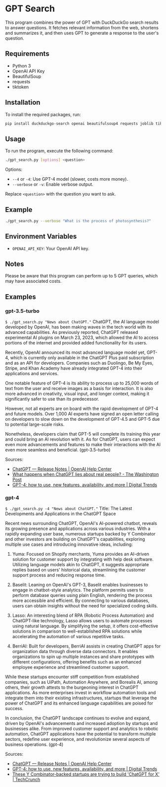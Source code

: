 # GPT Search

This program combines the power of GPT with DuckDuckGo search results to answer
questions. It fetches relevant information from the web, shortens and summarizes
it, and then uses GPT to generate a response to the user's question.

## Requirements

- Python 3
- OpenAI API Key
- BeautifulSoup
- requests
- tiktoken

## Installation

To install the required packages, run:

```bash
pip install duckduckgo-search openai beautifulsoup4 requests joblib tiktoken
```

## Usage

To run the program, execute the following command:

```bash
./gpt_search.py [options] <question>
```

Options:

- `--4` or `-4`: Use GPT-4 model (slower, costs more money).
- `--verbose` or `-v`: Enable verbose output.

Replace `<question>` with the question you want to ask.

## Example

```bash
./gpt_search.py --verbose "What is the process of photosynthesis?"
```

## Environment Variables

- `OPENAI_API_KEY`: Your OpenAI API key.

## Notes

Please be aware that this program can perform up to 5 GPT queries, which may have associated costs.

## Examples

### gpt-3.5-turbo

`$ ./gpt_search.py "News about ChatGPT."`
ChatGPT, the AI language model developed by OpenAI, has been making waves in the tech world with its advanced capabilities. As previously reported, ChatGPT released experimental AI plugins on March 23, 2023, which allowed the AI to access portions of the internet and provided added functionality for its users.

Recently, OpenAI announced its most advanced language model yet, GPT-4, which is currently only available in the ChatGPT Plus paid subscription and as an API for developers. Companies such as Duolingo, Be My Eyes, Stripe, and Khan Academy have already integrated GPT-4 into their applications and services.

One notable feature of GPT-4 is its ability to process up to 25,000 words of text from the user and receive images as a basis for interaction. It is also more advanced in creativity, visual input, and longer context, making it significantly safer to use than its predecessor.

However, not all experts are on board with the rapid development of GPT-4 and future models. Over 1,000 AI experts have signed an open letter calling on developers to slow down on the development of GPT-4.5 and GPT-5 due to potential large-scale risks.

Nonetheless, developers claim that GPT-5 will complete its training this year and could bring an AI revolution with it. As for ChatGPT, users can expect even more advancements and features to make their interactions with the AI even more seamless and beneficial.
(gpt-3.5-turbo)

Sources:
* [ChatGPT — Release Notes | OpenAI Help Center](https://help.openai.com/en/articles/6825453-chatgpt-release-notes)
* [What happens when ChatGPT lies about real people? - The Washington Post](https://www.washingtonpost.com/technology/2023/04/05/chatgpt-lies/)
* [GPT-4: how to use, new features, availability, and more | Digital Trends](https://www.digitaltrends.com/computing/chatgpt-4-everything-we-know-so-far/)

### gpt-4

`$ ./gpt_search.py -4 "News about ChatGPT."`
Title: The Latest Developments and Applications in the ChatGPT Space

Recent news surrounding ChatGPT, OpenAI's Al-powered chatbot, reveals its growing presence and applications across various industries. With a rapidly expanding user base, numerous startups backed by Y Combinator and other investors are building on ChatGPT's capabilities, exploring multiple use cases and introducing innovative ideas, including:

1. Yuma: Focused on Shopify merchants, Yuma provides an AI-driven solution for customer support by integrating with help desk software. Utilizing language models akin to ChatGPT, it suggests appropriate replies based on users' historical data, streamlining the customer support process and reducing response time.

2. Baselit: Leaning on OpenAI's GPT-3, Baselit enables businesses to engage in chatbot-style analytics. The platform permits users to perform database queries using plain English, rendering the process more accessible and efficient. By connecting to various databases, users can obtain insights without the need for specialized coding skills.

3. Lasso: An interesting blend of RPA (Robotic Process Automation) and ChatGPT-like technology, Lasso allows users to automate processes using natural language. By simplifying the setup, it offers cost-effective solutions in comparison to well-established RPA solutions while accelerating the automation of various repetitive tasks.

4. BerriAI: Built for developers, BerriAI assists in creating ChatGPT apps for organization data through diverse data connectors. It enables organizations to spin up multiple instances and share prototypes with different configurations, offering benefits such as an enhanced employee experience and streamlined customer support.

While these startups encounter stiff competition from established companies, such as UiPath, Automation Anywhere, and Borealis AI, among others, their growth attests to the burgeoning interest in ChatGPT applications. As more enterprises invest in workflow automation tools and integrate them into their existing infrastructures, startups that leverage the power of ChatGPT and its enhanced language capabilities are poised for success.

In conclusion, the ChatGPT landscape continues to evolve and expand, driven by OpenAI's advancements and increased adoption by startups and businesses alike. From improved customer support and analytics to robotic automation, ChatGPT applications have the potential to transform multiple sectors, redefine user experience, and revolutionize several aspects of business operations.
(gpt-4)

Sources:
* [ChatGPT — Release Notes | OpenAI Help Center](https://help.openai.com/en/articles/6825453-chatgpt-release-notes)
* [GPT-4: how to use, new features, availability, and more | Digital Trends](https://www.digitaltrends.com/computing/chatgpt-4-everything-we-know-so-far/)
* [These Y Combinator-backed startups are trying to build 'ChatGPT for X' | TechCrunch](https://techcrunch.com/2023/04/04/these-y-combinator-startups-are-trying-to-build-chatgpt-for-x/)
